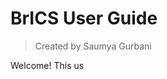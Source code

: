 # BrICS User Guide

> Created by Saumya Gurbani

Welcome! This us
<!--stackedit_data:
eyJoaXN0b3J5IjpbMTU1NjgzOTQzM119
-->